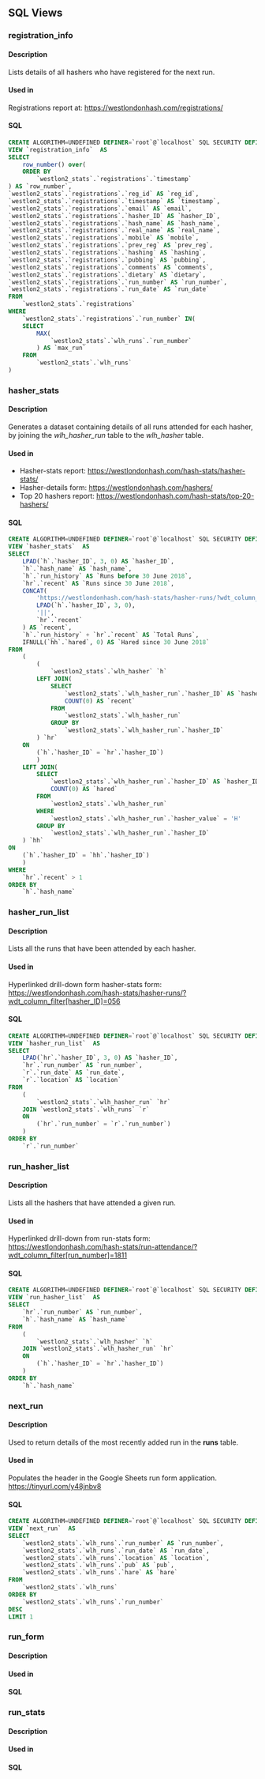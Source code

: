 


## SQL Views

### registration_info
#### Description
Lists details of all hashers who have registered for the next run.

#### Used in
Registrations report at:
https://westlondonhash.com/registrations/

#### SQL
```SQL
CREATE ALGORITHM=UNDEFINED DEFINER=`root`@`localhost` SQL SECURITY DEFINER 
VIEW `registration_info`  AS  
SELECT
    row_number() over(
    ORDER BY
        `westlon2_stats`.`registrations`.`timestamp`
) AS `row_number`,
`westlon2_stats`.`registrations`.`reg_id` AS `reg_id`,
`westlon2_stats`.`registrations`.`timestamp` AS `timestamp`,
`westlon2_stats`.`registrations`.`email` AS `email`,
`westlon2_stats`.`registrations`.`hasher_ID` AS `hasher_ID`,
`westlon2_stats`.`registrations`.`hash_name` AS `hash_name`,
`westlon2_stats`.`registrations`.`real_name` AS `real_name`,
`westlon2_stats`.`registrations`.`mobile` AS `mobile`,
`westlon2_stats`.`registrations`.`prev_reg` AS `prev_reg`,
`westlon2_stats`.`registrations`.`hashing` AS `hashing`,
`westlon2_stats`.`registrations`.`pubbing` AS `pubbing`,
`westlon2_stats`.`registrations`.`comments` AS `comments`,
`westlon2_stats`.`registrations`.`dietary` AS `dietary`,
`westlon2_stats`.`registrations`.`run_number` AS `run_number`,
`westlon2_stats`.`registrations`.`run_date` AS `run_date`
FROM
    `westlon2_stats`.`registrations`
WHERE
    `westlon2_stats`.`registrations`.`run_number` IN(
    SELECT
        MAX(
            `westlon2_stats`.`wlh_runs`.`run_number`
        ) AS `max_run`
    FROM
        `westlon2_stats`.`wlh_runs`
)
```

### hasher_stats
#### Description
Generates a dataset containing details of all runs attended for each hasher, by joining the *wlh_hasher_run* table to the *wlh_hasher* table.

#### Used in

 - Hasher-stats report:  https://westlondonhash.com/hash-stats/hasher-stats/
 - Hasher-details form: https://westlondonhash.com/hashers/
 - Top 20 hashers report: https://westlondonhash.com/hash-stats/top-20-hashers/

#### SQL
```SQL
CREATE ALGORITHM=UNDEFINED DEFINER=`root`@`localhost` SQL SECURITY DEFINER 
VIEW `hasher_stats`  AS 
SELECT
    LPAD(`h`.`hasher_ID`, 3, 0) AS `hasher_ID`,
    `h`.`hash_name` AS `hash_name`,
    `h`.`run_history` AS `Runs before 30 June 2018`,
    `hr`.`recent` AS `Runs since 30 June 2018`,
    CONCAT(
        'https://westlondonhash.com/hash-stats/hasher-runs/?wdt_column_filter[hasher_ID]=',
        LPAD(`h`.`hasher_ID`, 3, 0),
        '||',
        `hr`.`recent`
    ) AS `recent`,
    `h`.`run_history` + `hr`.`recent` AS `Total Runs`,
    IFNULL(`hh`.`hared`, 0) AS `Hared since 30 June 2018`
FROM
    (
        (
            `westlon2_stats`.`wlh_hasher` `h`
        LEFT JOIN(
            SELECT
                `westlon2_stats`.`wlh_hasher_run`.`hasher_ID` AS `hasher_ID`,
                COUNT(0) AS `recent`
            FROM
                `westlon2_stats`.`wlh_hasher_run`
            GROUP BY
                `westlon2_stats`.`wlh_hasher_run`.`hasher_ID`
        ) `hr`
    ON
        (`h`.`hasher_ID` = `hr`.`hasher_ID`)
        )
    LEFT JOIN(
        SELECT
            `westlon2_stats`.`wlh_hasher_run`.`hasher_ID` AS `hasher_ID`,
            COUNT(0) AS `hared`
        FROM
            `westlon2_stats`.`wlh_hasher_run`
        WHERE
            `westlon2_stats`.`wlh_hasher_run`.`hasher_value` = 'H'
        GROUP BY
            `westlon2_stats`.`wlh_hasher_run`.`hasher_ID`
    ) `hh`
ON
    (`h`.`hasher_ID` = `hh`.`hasher_ID`)
    )
WHERE
    `hr`.`recent` > 1
ORDER BY
    `h`.`hash_name`
```
### hasher_run_list
#### Description
Lists all the runs that have been attended by each hasher.

#### Used in
Hyperlinked drill-down form hasher-stats form:
https://westlondonhash.com/hash-stats/hasher-runs/?wdt_column_filter[hasher_ID]=056

#### SQL
```SQL
CREATE ALGORITHM=UNDEFINED DEFINER=`root`@`localhost` SQL SECURITY DEFINER 
VIEW `hasher_run_list`  AS
SELECT
    LPAD(`hr`.`hasher_ID`, 3, 0) AS `hasher_ID`,
    `hr`.`run_number` AS `run_number`,
    `r`.`run_date` AS `run_date`,
    `r`.`location` AS `location`
FROM
    (
        `westlon2_stats`.`wlh_hasher_run` `hr`
    JOIN `westlon2_stats`.`wlh_runs` `r`
    ON
        (`hr`.`run_number` = `r`.`run_number`)
    )
ORDER BY
    `r`.`run_number`
```
### run_hasher_list
#### Description
Lists all the hashers that have attended a given run.

#### Used in
Hyperlinked drill-down from run-stats form:
https://westlondonhash.com/hash-stats/run-attendance/?wdt_column_filter[run_number]=1811

#### SQL
```SQL
CREATE ALGORITHM=UNDEFINED DEFINER=`root`@`localhost` SQL SECURITY DEFINER 
VIEW `run_hasher_list`  AS
SELECT
    `hr`.`run_number` AS `run_number`,
    `h`.`hash_name` AS `hash_name`
FROM
    (
        `westlon2_stats`.`wlh_hasher` `h`
    JOIN `westlon2_stats`.`wlh_hasher_run` `hr`
    ON
        (`h`.`hasher_ID` = `hr`.`hasher_ID`)
    )
ORDER BY
    `h`.`hash_name`

```
### next_run
#### Description
Used to return details of the most recently added run in the **runs** table.

#### Used in
Populates the header in the Google Sheets run form application.
https://tinyurl.com/y48jnbv8

#### SQL
```SQL
CREATE ALGORITHM=UNDEFINED DEFINER=`root`@`localhost` SQL SECURITY DEFINER 
VIEW `next_run`  AS 
SELECT
    `westlon2_stats`.`wlh_runs`.`run_number` AS `run_number`,
    `westlon2_stats`.`wlh_runs`.`run_date` AS `run_date`,
    `westlon2_stats`.`wlh_runs`.`location` AS `location`,
    `westlon2_stats`.`wlh_runs`.`pub` AS `pub`,
    `westlon2_stats`.`wlh_runs`.`hare` AS `hare`
FROM
    `westlon2_stats`.`wlh_runs`
ORDER BY
    `westlon2_stats`.`wlh_runs`.`run_number`
DESC
LIMIT 1
```
### run_form
#### Description

#### Used in

#### SQL
### run_stats
#### Description

#### Used in

#### SQL

<!--stackedit_data:
eyJoaXN0b3J5IjpbLTE5NTg4ODU1NTIsNjgxODM5NjcxLC0yMz
Y2NTk2MSwxMjcwNDk0MTUxXX0=
-->